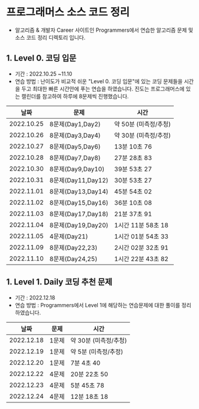 # 프로그래머스 소스 코드 정리 

- 알고리즘 & 개발자 Career 사이트인 Programmers에서 연습한 알고리즘 문제 및 소스 코드 정리 디렉토리 입니다. 

## 1. Level 0. 코딩 입문
- 기간 : 2022.10.25 ~11.10
- 연습 방법 : 난이도가 비교적 쉬운 "Level 0. 코딩 입문"에 있는 코딩 문제들을 시간을 두고 최대한 빠른 시간안에 푸는 연습을 하였습니다. 진도는 프로그래머스에 있는 캘린더를 참고하여 하루에 8문제씩 진행했습니다. 

|날짜|문제|시간|
|-|-|-|
|2022.10.25|8문제(Day1,Day2)| 약 50분 (미측정/추청)|
|2022.10.26|8문제(Day3,Day4)| 약 30분 (미측정/추정)|
|2022.10.27|8문제(Day5,Day6)| 13분 10초 76|
|2022.10.28|8문제(Day7,Day8)| 27분 28초 83|
|2022.10.30|8문제(Day9,Day10)| 39분 53초 27|
|2022.10.31|8문제(Day11,Day12)| 30분 53초 27|
|2022.11.01|8문제(Day13,Day14)| 45분 54초 02|
|2022.11.02|8문제(Day15,Day16)| 36분 10초 08|
|2022.11.03|8문제(Day17,Day18)| 21분 37초 91|
|2022.11.04|8문제(Day19,Day20)| 1시간 11분 58초 18|
|2022.11.05|4문제(Day21)| 1시간 01분 54초 33|
|2022.11.09|8문제(Day22,23)| 2시간 02분 32초 91|
|2022.11.10|8문제(Day24,25)| 1시간 22분 43초 82|

## 1. Level 1. Daily 코딩 추천 문제 

- 기간 : 2022.12.18 
- 연습 방법 : Programmers에서 Level 1에 해당하는 연습문제에 대한 풀이를 정리하였습니다.

|날짜|문제|시간|
|-|-|-|
|2022.12.18|1문제| 약 30분 (미측정/추청)|
|2022.12.19|1문제| 약 5분 (미측정/추정)|
|2022.12.20|1문제| 7분 4초 40|
|2022.12.22|4문제| 20분 22초 50|
|2022.12.23|4문제| 5분 45초 78|
|2022.12.24|4문제| 12분 18초 18|